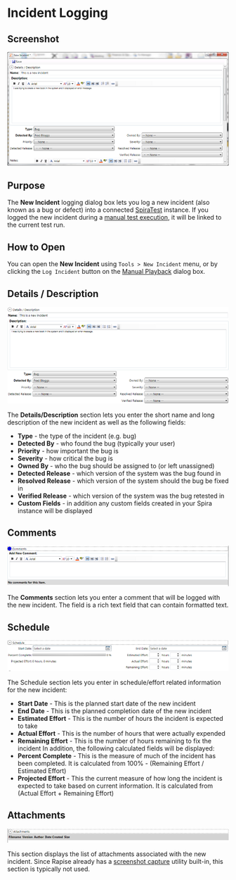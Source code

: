 # Incident Logging

## Screenshot

![incident\_logging](./img/incident_logging1.png)

## Purpose

The **New Incident** logging dialog box lets you log a new incident (also known as a bug or defect) into a connected [SpiraTest](spiratest_integration.md) instance. If you logged the new incident during a [manual test execution](manual_playback.md), it will be linked to the current test run.

## How to Open

You can open the **New Incident** using `Tools > New Incident` menu, or by clicking the `Log Incident` button on the [Manual Playback](manual_playback.md) dialog box.

## Details / Description

![incident\_logging\_details](./img/incident_logging2.png)

The **Details/Description** section lets you enter the short name and long description of the new incident as well as the following fields:

* **Type** - the type of the incident (e.g. bug)
* **Detected By** - who found the bug (typically your user)
* **Priority** - how important the bug is
* **Severity** - how critical the bug is
* **Owned By** - who the bug should be assigned to (or left unassigned)
* **Detected Release** - which version of the system was the bug found in
* **Resolved Release** - which version of the system should the bug be fixed in
* **Verified Release** - which version of the system was the bug retested in
* **Custom Fields** - in addition any custom fields created in your Spira instance will be displayed

## Comments

![incident\_logging\_comments](./img/incident_logging3.png)

The **Comments** section lets you enter a comment that will be logged with the new incident. The field is a rich text field that can contain formatted text.

## Schedule

![incident\_logging\_schedule](./img/incident_logging4.png)

The Schedule section lets you enter in schedule/effort related information for the new incident:

* **Start Date** - This is the planned start date of the new incident
* **End Date** - This is the planned completion date of the new incident
* **Estimated Effort** - This is the number of hours the incident is expected to take
* **Actual Effort** - This is the number of hours that were actually expended
* **Remaining Effort** - This is the number of hours remaining to fix the incident
In addition, the following calculated fields will be displayed:
* **Percent Complete** - This is the measure of much of the incident has been completed. It is calculated from 100% - (Remaining Effort / Estimated Effort)
* **Projected Effort** - This the current measure of how long the incident is expected to take based on current information. It is calculated from (Actual Effort + Remaining Effort)

## Attachments

![incident\_logging\_attachments](./img/incident_logging5.png)

This section displays the list of attachments associated with the new incident. Since Rapise already has a [screenshot capture](image_capture.md) utility built-in, this section is typically not used.
